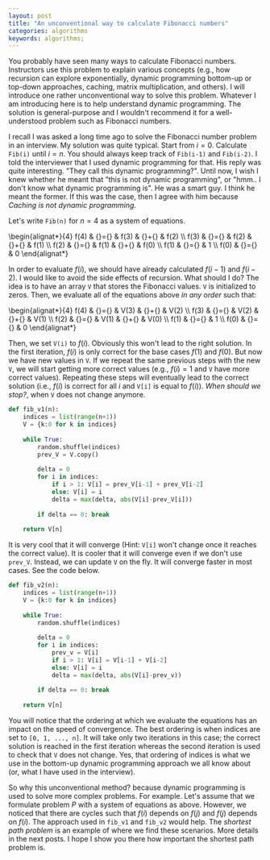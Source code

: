 ```yaml
---
layout: post
title: "An unconventional way to calculate Fibonacci numbers"
categories: algorithms
keywords: algorithms; 
---
```


You probably have seen many ways to calculate Fibonacci numbers. Instructors use this problem to explain various concepts (e.g., how recursion can explore exponentially, dynamic programming bottom-up or top-down approaches, caching, matrix multiplication, and others). I will introduce one rather unconventional way to solve this problem. Whatever I am introducing here is to help understand dynamic programming. The solution is general-purpose and I wouldn't recommend it for a well-understood problem such as Fibonacci numbers. 

I recall I was asked a long time ago to solve the Fibonacci number problem in an interview. My solution was quite typical. Start from $i = 0$. Calculate `Fib(i)` until $i = n$. You should always keep track of `Fib(i-1)` and `Fib(i-2)`.  I told the interviewer that I used dynamic programming for that. His reply was quite interesting. "They call this dynamic programming?". Until now, I wish I knew whether he meant that "this is not dynamic programming", or "hmm.. I don't know what dynamic programming is". He was a smart guy. I think he meant the former. If this was the case, then I agree with him because *Caching is not dynamic programming*.  

Let's write `Fib(n)` for $n = 4$ as a system of equations. 

<div class="math">
\begin{alignat*}{4}
   f(4) & {}={} &  f(3) & {}+{} & f(2) \\
   f(3) & {}={} &  f(2) & {}+{} & f(1) \\
   f(2) & {}={} &  f(1) & {}+{} & f(0) \\
   f(1) & {}={} &  1                    \\
   f(0) & {}={} &  0                             
\end{alignat*}
</div>

In order to evaluate $f(i)$, we should have already calculated $f(i-1)$ and $f(i-2)$. I would like to avoid the side effects of recursion. What should I do? The idea is to have an array `V` that stores the Fibonacci values. `V` is initialized to zeros. Then, we evaluate all of the equations above *in any order* such that: 

<div class="math">
\begin{alignat*}{4}
   f(4) & {}={} &  V(3) & {}+{} & V(2) \\
   f(3) & {}={} &  V(2) & {}+{} & V(1) \\
   f(2) & {}={} &  V(1) & {}+{} & V(0) \\
   f(1) & {}={} &  1                    \\
   f(0) & {}={} &  0                             
\end{alignat*}
</div>

Then, we set `V(i)` to $f(i)$. Obviously this won't lead to the right solution. In the first iteration, $f(i)$ is only correct for the base cases $f(1)$ and $f(0)$.  But now we have new values in `V`.  If we repeat the same previous steps with the new `V`, we will start getting more correct values (e.g., $f(i) = 1$ and `V` have more correct values). Repeating these steps will eventually lead to the correct solution (i.e., $f(i)$ is correct for all $i$ and `V[i]` is equal to $f(i)$).  *When should we stop?*, when `V` does not change anymore.  


```python
def fib_v1(n): 
    indices = list(range(n+1))
    V = {k:0 for k in indices} 
    
    while True:
        random.shuffle(indices)
        prev_V = V.copy() 
    
        delta = 0 
        for i in indices: 
            if i > 1: V[i] = prev_V[i-1] + prev_V[i-2]
            else: V[i] = i
            delta = max(delta, abs(V[i]-prev_V[i]))
        
        if delta == 0: break 
    
    return V[n]
```

It is very cool that it will converge (Hint: `V[i]` won't change once it reaches the correct value). It is cooler that it will converge even if we don't use `prev_V`. Instead, we can update `V` on the fly. It will converge faster in most cases. See the code below. 

```python
def fib_v2(n): 
    indices = list(range(n+1))
    V = {k:0 for k in indices} 
    
    while True:
        random.shuffle(indices)
        
        delta = 0 
        for i in indices: 
            prev_v = V[i]
            if i > 1: V[i] = V[i-1] + V[i-2]
            else: V[i] = i
            delta = max(delta, abs(V[i]-prev_v))
        
        if delta == 0: break 
    
    return V[n]
```

You will notice that the ordering at which we evaluate the equations has an impact on the speed of convergence. The best ordering is when indices are set to `[0, 1, ..., n]`. It will take only two iterations in this case; the correct solution is reached in the first iteration whereas the second iteration is used to check that `V` does not change.  Yes, that ordering of indices is what we use in the bottom-up dynamic programming approach we all know about (or, what I have used in the interview). 

So why this unconventional method? because dynamic programming is used to solve more complex problems. For example. Let's assume that we formulate problem $P$ with a system of equations as above. However, we noticed that there are cycles such that $f(i)$ depends on $f(j)$ and $f(j)$ depends on $f(i)$. The approach used in `fib_v1` and `fib_v2` would help.  The *shortest path problem* is an example of where we find these scenarios. More details in the next posts. I hope I show you there how important the shortest path problem is.

